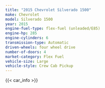 ```yaml
---
title: "2015 Chevrolet Silverado 1500"
make: Chevrolet
model: Silverado 1500
year: 2015
engine-fuel-type: flex-fuel (unleaded/E85)
engine-hp: 285
engine-cylinders: 6
transmission-type: Automatic
driven-wheels: four wheel drive
number-of-doors: 4
market-category: Flex Fuel
vehicle-size: Large
vehicle-style: Crew Cab Pickup
---
```


{{< car_info >}}
